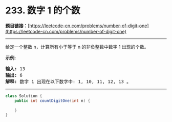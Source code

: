 # 233. 数字 1 的个数

**题目链接：**[https://leetcode-cn.com/problems/number-of-digit-one](https://leetcode-cn.com/problems/number-of-digit-one)

---

<div class="content__1Y2H">
 <div class="notranslate">
  <p>给定一个整数 n，计算所有小于等于 n 的非负整数中数字 1 出现的个数。</p> 
  <p><strong>示例:</strong></p> 
  <pre class="language-text"><strong>输入:</strong> 13
<strong>输出:</strong> 6 
<strong>解释: </strong>数字 1 出现在以下数字中: 1, 10, 11, 12, 13 。</pre> 
 </div>
</div>

---

```java
class Solution {
    public int countDigitOne(int n) {
        
    }
}
```